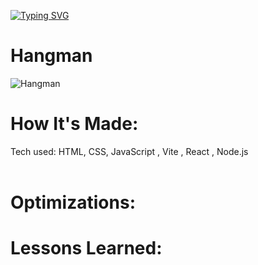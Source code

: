 
<a href="https://git.io/typing-svg"><img src="https://readme-typing-svg.herokuapp.com?font=Fira+Code&weight=800&size=40&duration=4000&pause=1000&color=F7DC00&vCenter=true&random=true&width=616&height=102&lines=Learning+in+Progress!!!!!!!" alt="Typing SVG" /></a>

<div id="header" >
 <h1  class="heading-element" dir="auto">Hangman</h1>
 <img src="" alt="Hangman">

</div>

<div id="header" >
 <h1 class="heading-element" dir="auto">How It's Made:</h1>
 Tech used: HTML, CSS, JavaScript , Vite , React , Node.js <br/><br/>
 
</div>

<div id="header" >
 <h1 class="heading-element" dir="auto">Optimizations:</h1>

</div>

<div id="header">
 <h1 class="heading-element" dir="auto">Lessons Learned:</h1>

</div>
